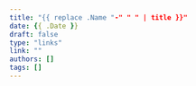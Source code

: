 ```yaml
---
title: "{{ replace .Name "-" " " | title }}"
date: {{ .Date }}
draft: false
type: "links"
link: ""
authors: []
tags: []
---
```


<!-- Link summary and context -->

<!-- Key takeaways or valuable insights -->

<!-- Optional: Related links or previous coverage -->

<!-- Optional: Relevant code snippets or demos -->

<!-- Optional: Notable quotes -->

<!-- Optional: Screenshots or media -->
